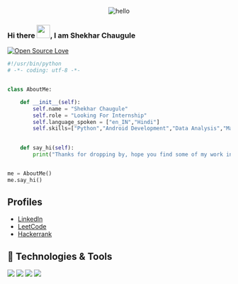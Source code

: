 
<p align="center"> <img src="https://raw.githubusercontent.com/Vrindagupta6828/Vrindagupta6828/master/assest/hello.gif" alt="hello" /> </p>


### Hi there <img src="https://raw.githubusercontent.com/MartinHeinz/MartinHeinz/master/wave.gif" width="30px">, I am Shekhar Chaugule


[![Open Source Love](https://badges.frapsoft.com/os/v1/open-source.svg?v=102)](https://github.com/ellerbrock/open-source-badge/)
```python
#!/usr/bin/python
# -*- coding: utf-8 -*-


class AboutMe:

    def __init__(self):
        self.name = "Shekhar Chaugule"
        self.role = "Looking For Internship"
        self.language_spoken = ["en_IN","Hindi"]
        self.skills=["Python","Android Development","Data Analysis","Machine Learning"]
        

    def say_hi(self):
        print("Thanks for dropping by, hope you find some of my work interesting.")


me = AboutMe()
me.say_hi()
```

##  Profiles

- [LinkedIn](https://www.linkedin.com/in/shekhar-chaugule-333300171/)
- [LeetCode](https://leetcode.com/shekhar1912/)
- [Hackerrank]( https://www.hackerrank.com/shekhar_22020104) 

## 🔧 Technologies & Tools
![](https://img.shields.io/badge/OS-Linux-informational?style=flat&logo=linux&logoColor=white&color=6aa6f8)
![](https://img.shields.io/badge/Editor-VS_Code-informational?style=flat&logo=visual-studio-code&logoColor=white&color=6aa6f8)
![](https://img.shields.io/badge/Code-Python-informational?style=flat&logo=python&logoColor=white&color=6aa6f8)
![](https://img.shields.io/badge/Code-Golang-informational?style=flat&logo=go&logoColor=white&color=6aa6f8)

